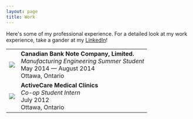 ```yaml
---
layout: page
title: Work
---
```


<p class="message">
  Here's some of my professional experience. For a detailed look at my work
  experience, take a gander at my <a href="{{ site.linkedin.link }}"> LinkedIn</a>!
</p>

<table>
  <tr>
    <td> <img src="{{ site.url }}/assets/cbn_logo_600dpi_210pix.jpg"/> </td>
    <td> <b>Canadian Bank Note Company, Limited.</b> <br>
         <i>Manufacturing Engineering Summer Student</i> <br>
         May 2014 &#8212 August 2014 <br>
         Ottawa, Ontario
    </td>
  </tr>
  <tr>
    <td> <img src="{{ site.url }}/assets/activecare_logo.jpg"/> </td>
    <td> <b>ActiveCare Medical Clinics</b> <br>
         <i>Co-op Student Intern</i> <br>
         July 2012 <br>
         Ottawa, Ontario
    </td>
  </tr>
</table>
